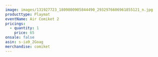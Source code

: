 ```yaml
---
image: images/131927723_1809800905844490_2932976606961855121_n.jpg
producttype: Playmat
eventName: Air Comiket 2
pricings:
  - quantity: 1
    price: 65
onsale: false
asin: s-ia9_2Goag
merchandise: comiket
---
```

